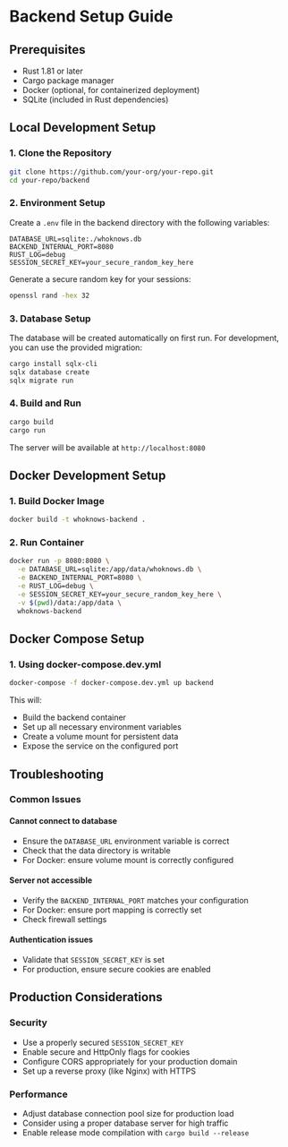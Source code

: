 # Backend Setup Guide

## Prerequisites
- Rust 1.81 or later
- Cargo package manager
- Docker (optional, for containerized deployment)
- SQLite (included in Rust dependencies)

## Local Development Setup

### 1. Clone the Repository
```bash
git clone https://github.com/your-org/your-repo.git
cd your-repo/backend
```

### 2. Environment Setup
Create a `.env` file in the backend directory with the following variables:
```
DATABASE_URL=sqlite:./whoknows.db
BACKEND_INTERNAL_PORT=8080
RUST_LOG=debug
SESSION_SECRET_KEY=your_secure_random_key_here
```

Generate a secure random key for your sessions:
```bash
openssl rand -hex 32
```

### 3. Database Setup
The database will be created automatically on first run. For development, you can use the provided migration:
```bash
cargo install sqlx-cli
sqlx database create
sqlx migrate run
```

### 4. Build and Run
```bash
cargo build
cargo run
```

The server will be available at `http://localhost:8080`

## Docker Development Setup

### 1. Build Docker Image
```bash
docker build -t whoknows-backend .
```

### 2. Run Container
```bash
docker run -p 8080:8080 \
  -e DATABASE_URL=sqlite:/app/data/whoknows.db \
  -e BACKEND_INTERNAL_PORT=8080 \
  -e RUST_LOG=debug \
  -e SESSION_SECRET_KEY=your_secure_random_key_here \
  -v $(pwd)/data:/app/data \
  whoknows-backend
```

## Docker Compose Setup

### 1. Using docker-compose.dev.yml
```bash
docker-compose -f docker-compose.dev.yml up backend
```

This will:
- Build the backend container
- Set up all necessary environment variables
- Create a volume mount for persistent data
- Expose the service on the configured port

## Troubleshooting

### Common Issues

#### Cannot connect to database
- Ensure the `DATABASE_URL` environment variable is correct
- Check that the data directory is writable
- For Docker: ensure volume mount is correctly configured

#### Server not accessible
- Verify the `BACKEND_INTERNAL_PORT` matches your configuration
- For Docker: ensure port mapping is correctly set
- Check firewall settings

#### Authentication issues
- Validate that `SESSION_SECRET_KEY` is set
- For production, ensure secure cookies are enabled

## Production Considerations

### Security
- Use a properly secured `SESSION_SECRET_KEY`
- Enable secure and HttpOnly flags for cookies
- Configure CORS appropriately for your production domain
- Set up a reverse proxy (like Nginx) with HTTPS

### Performance
- Adjust database connection pool size for production load
- Consider using a proper database server for high traffic
- Enable release mode compilation with `cargo build --release` 